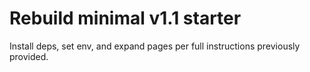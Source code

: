 # Rebuild minimal v1.1 starter
Install deps, set env, and expand pages per full instructions previously provided.
